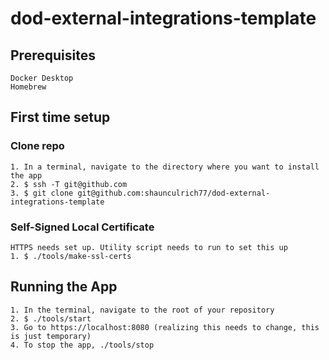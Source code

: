 # dod-external-integrations-template

## Prerequisites

```
Docker Desktop
Homebrew
```

## First time setup

### Clone repo

```
1. In a terminal, navigate to the directory where you want to install the app
2. $ ssh -T git@github.com
3. $ git clone git@github.com:shaunculrich77/dod-external-integrations-template
```

### Self-Signed Local Certificate

```
HTTPS needs set up. Utility script needs to run to set this up
1. $ ./tools/make-ssl-certs
```

## Running the App

```
1. In the terminal, navigate to the root of your repository
2. $ ./tools/start
3. Go to https://localhost:8080 (realizing this needs to change, this is just temporary)
4. To stop the app, ./tools/stop
```
